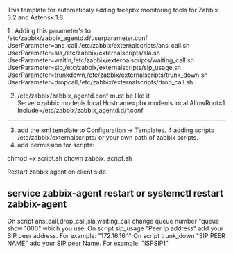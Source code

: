 This template for automaticaly adding freepbx monitoring tools for Zabbix 3.2 and Asterisk 1.8. 


1 . Adding this parameter's to /etc/zabbix/zabbix_agentd.d/userparameter.conf
UserParameter=ans_call,/etc/zabbix/externalscripts/ans_call.sh
UserParameter=sla,/etc/zabbix/externalscripts/sla.sh
UserParameter=waitin,/etc/zabbix/externalscripts/waiting_call.sh
UserParameter=sip,/etc/zabbix/externalscripts/sip_usage.sh
UserParameter=trunkdown,/etc/zabbix/externalscripts/trunk_down.sh
UserParameter=dropcall,/etc/zabbix/externalscripts/drop_call.sh


2. /etc/zabbix/zabbix_agentd.conf must be like it
Server=zabbix.modenis.local
Hostname=pbx.modenis.local
AllowRoot=1
Include=/etc/zabbix/zabbix_agentd.d/*.conf

-------------------------------------------
3. add the xml template to Configuration -> Templates.
4 adding scripts /etc/zabbix/externalscripts/ or your own path of zabbix scripts.
5. add permission for scripts:

chmod +x script.sh
chown zabbix. script.sh

Restart zabbix agent on client side. 
 
 service zabbix-agent restart or systemctl restart zabbix-agent
--------------------------------------------------------------------
On script ans_call,drop_call,sla,waiting_call change queue number "queue show 1000" which you use.
On script sip_usage "Peer Ip address" add your SIP peer address. For example: "172.16.16.1"
On script trunk_down "SIP PEER NAME" add your SIP peer Name. For example: "ISPSIP1"
